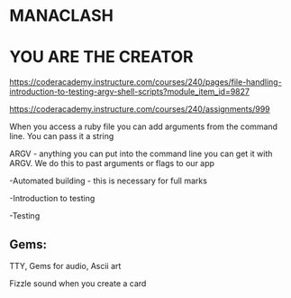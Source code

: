 
# MANACLASH 

# YOU ARE THE CREATOR 

https://coderacademy.instructure.com/courses/240/pages/file-handling-introduction-to-testing-argv-shell-scripts?module_item_id=9827

https://coderacademy.instructure.com/courses/240/assignments/999

When you access a ruby file you can add arguments from the command line. You can pass it a string 

ARGV - anything you can put into the command line you can get it with ARGV. We do this to past arguments or flags to our app

-Automated building - this is necessary for full marks 

-Introduction to testing 

-Testing 

## Gems: 

TTY, Gems for audio, Ascii art 

Fizzle sound when you create a card 




